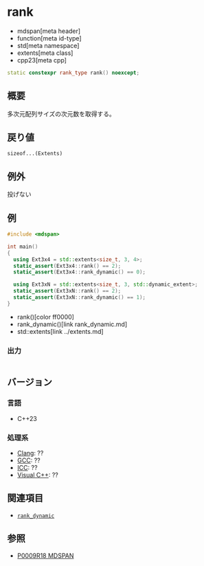 # rank
* mdspan[meta header]
* function[meta id-type]
* std[meta namespace]
* extents[meta class]
* cpp23[meta cpp]

```cpp
static constexpr rank_type rank() noexcept;
```

## 概要
多次元配列サイズの次元数を取得する。


## 戻り値
`sizeof...(Extents)`


## 例外
投げない


## 例
```cpp example
#include <mdspan>

int main()
{
  using Ext3x4 = std::extents<size_t, 3, 4>;
  static_assert(Ext3x4::rank() == 2);
  static_assert(Ext3x4::rank_dynamic() == 0);

  using Ext3xN = std::extents<size_t, 3, std::dynamic_extent>;
  static_assert(Ext3xN::rank() == 2);
  static_assert(Ext3xN::rank_dynamic() == 1);
}
```
* rank()[color ff0000]
* rank_dynamic()[link rank_dynamic.md]
* std::extents[link ../extents.md]


### 出力
```
```


## バージョン
### 言語
- C++23

### 処理系
- [Clang](/implementation.md#clang): ??
- [GCC](/implementation.md#gcc): ??
- [ICC](/implementation.md#icc): ??
- [Visual C++](/implementation.md#visual_cpp): ??


## 関連項目
- [`rank_dynamic`](rank_dynamic.md)


## 参照
- [P0009R18 MDSPAN](https://www.open-std.org/jtc1/sc22/wg21/docs/papers/2022/p0009r18.html)
